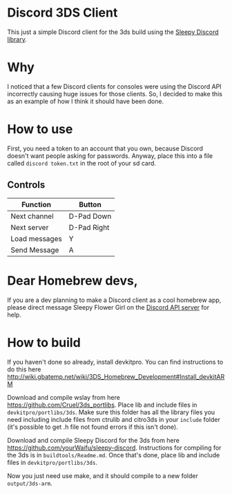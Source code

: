 # Discord 3DS Client
This just a simple Discord client for the 3ds build using the [Sleepy Discord library](https://github.com/yourWaifu/sleepy-discord).

# Why
I noticed that a few Discord clients for consoles were using the Discord API incorrectly causing huge issues for those clients. So, I decided to make this as an example of how I think it should have been done. 

# How to use
First, you need a token to an account that you own, because Discord doesn't want people asking for passwords. Anyway, place this into a file called ``discord token.txt`` in the root of your sd card.

## Controls
| Function      | Button      |
|---------------|-------------|
| Next channel  | D-Pad Down  |
| Next server   | D-Pad Right |
| Load messages | Y           |
| Send Message  | A           |

# Dear Homebrew devs,

If you are a dev planning to make a Discord client as a cool homebrew app, please direct message Sleepy Flower Girl on the [Discord API server](https://discord.gg/discord-api) for help.

# How to build
If you haven't done so already, install devkitpro. You can find instructions to do this here http://wiki.gbatemp.net/wiki/3DS_Homebrew_Development#Install_devkitARM

Download and compile wslay from here https://github.com/Cruel/3ds_portlibs. Place lib and include files in ``devkitpro/portlibs/3ds``. Make sure this folder has all the library files you need including include files from ctrulib and citro3ds in your ``include`` folder (it's possible to get .h file not found errors if this isn't done).

Download and compile Sleepy Discord for the 3ds from here https://github.com/yourWaifu/sleepy-discord. Instructions for compiling for the 3ds is in ``buildtools/Readme.md``. Once that's done, place lib and include files in ``devkitpro/portlibs/3ds``.

Now you just need use make, and it should compile to a new folder ``output/3ds-arm``.
